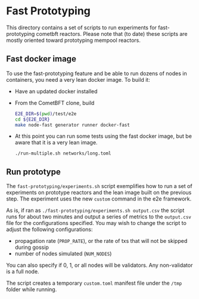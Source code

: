 # Fast Prototyping

This directory contains a set of scripts to run experiments for fast-prototyping cometbft reactors.
Please note that (to date) these scripts are mostly oriented toward prototyping mempool reactors.

## Fast docker image

To use the fast-prototyping feature and be able to run dozens of nodes in containers, you need a very lean docker image.
To build it:
- Have an updated docker installed
- From the CometBFT clone, build
   ```bash
   E2E_DIR=$(pwd)/test/e2e
   cd ${E2E_DIR}
   make node-fast generator runner docker-fast
   ```
  
- At this point you can run some tests using the fast docker image, but be aware that it is a very lean image.
   ```
   ./run-multiple.sh networks/long.toml
   ```
## Run prototype

The `fast-prototyping/experiments.sh` script exemplifies how to run a set of experiments on prototype reactors and the lean image built on the previous step.
The experiment uses the new `custom` command in the e2e framework.

As is, if ran as `./fast-prototyping/experiments.sh output.csv` the script runs for about two minutes and output a series of metrics to the `output.csv` file for the configurations specified.
You may wish to change the script to adjust the following configurations:

- propagation rate (`PROP_RATE`), or the rate of txs that will not be skipped during gossip
- number of nodes simulated (`NUM_NODES`)

You can also specify if 0, 1, or all nodes will be validators. 
Any non-validator is a full node.

The script creates a temporary `custom.toml` manifest file under the `/tmp` folder while running.
